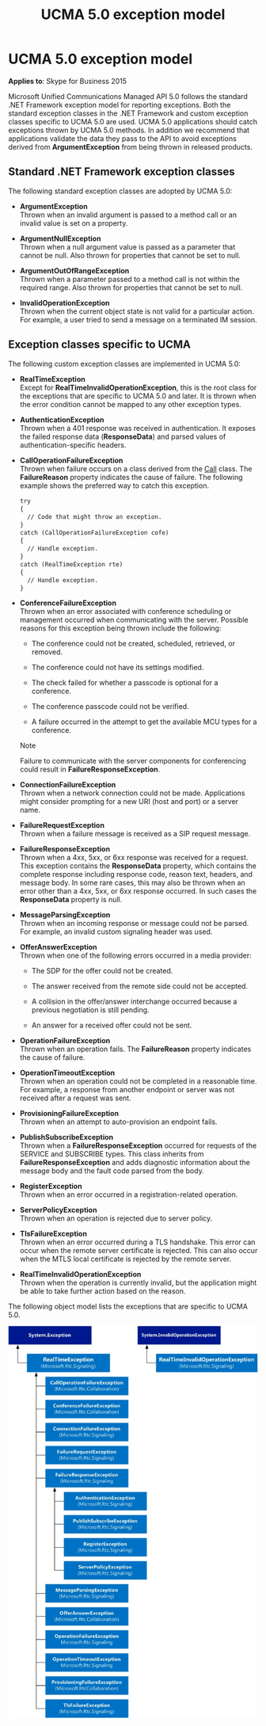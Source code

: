 ﻿---
title: UCMA 5.0 exception model
TOCTitle: UCMA 5.0 exception model
ms:assetid: 4978a9ab-3ef3-456c-b3ac-d12ad06c03d9
ms:mtpsurl: https://msdn.microsoft.com/en-us/library/Dn466072(v=office.16)
ms:contentKeyID: 65239999
ms.date: 07/27/2015
mtps_version: v=office.16
---

# UCMA 5.0 exception model


**Applies to**: Skype for Business 2015

Microsoft Unified Communications Managed API 5.0 follows the standard .NET Framework exception model for reporting exceptions. Both the standard exception classes in the .NET Framework and custom exception classes specific to UCMA 5.0 are used. UCMA 5.0 applications should catch exceptions thrown by UCMA 5.0 methods. In addition we recommend that applications validate the data they pass to the API to avoid exceptions derived from **ArgumentException** from being thrown in released products.

## Standard .NET Framework exception classes

The following standard exception classes are adopted by UCMA 5.0:

  - **ArgumentException**  
    Thrown when an invalid argument is passed to a method call or an invalid value is set on a property.

  - **ArgumentNullException**  
    Thrown when a null argument value is passed as a parameter that cannot be null. Also thrown for properties that cannot be set to null.

  - **ArgumentOutOfRangeException**  
    Thrown when a parameter passed to a method call is not within the required range. Also thrown for properties that cannot be set to null.

  - **InvalidOperationException**  
    Thrown when the current object state is not valid for a particular action. For example, a user tried to send a message on a terminated IM session.

## Exception classes specific to UCMA

The following custom exception classes are implemented in UCMA 5.0:

  - **RealTimeException**  
    Except for **RealTimeInvalidOperationException**, this is the root class for the exceptions that are specific to UCMA 5.0 and later. It is thrown when the error condition cannot be mapped to any other exception types.

  - **AuthenticationException**  
    Thrown when a 401 response was received in authentication. It exposes the failed response data (**ResponseData**) and parsed values of authentication-specific headers.

  - **CallOperationFailureException**  
    Thrown when failure occurs on a class derived from the [Call](https://msdn.microsoft.com/en-us/library/hh384235\(v=office.16\)) class. The **FailureReason** property indicates the cause of failure. The following example shows the preferred way to catch this exception.
    
        try
        {
          // Code that might throw an exception.
        }
        catch (CallOperationFailureException cofe)
        {
          // Handle exception.
        }
        catch (RealTimeException rte)
        {
          // Handle exception.
        }

  - **ConferenceFailureException**  
    Thrown when an error associated with conference scheduling or management occurred when communicating with the server. Possible reasons for this exception being thrown include the following:
    
      - The conference could not be created, scheduled, retrieved, or removed.
    
      - The conference could not have its settings modified.
    
      - The check failed for whether a passcode is optional for a conference.
    
      - The conference passcode could not be verified.
    
      - A failure occurred in the attempt to get the available MCU types for a conference.
    

    > [!NOTE]
    > <P>Failure to communicate with the server components for conferencing could result in <STRONG>FailureResponseException</STRONG>.</P>



  - **ConnectionFailureException**  
    Thrown when a network connection could not be made. Applications might consider prompting for a new URI (host and port) or a server name.

  - **FailureRequestException**  
    Thrown when a failure message is received as a SIP request message.

  - **FailureResponseException**  
    Thrown when a 4xx, 5xx, or 6xx response was received for a request. This exception contains the **ResponseData** property, which contains the complete response including response code, reason text, headers, and message body. In some rare cases, this may also be thrown when an error other than a 4xx, 5xx, or 6xx response occurred. In such cases the **ResponseData** property is null.

  - **MessageParsingException**  
    Thrown when an incoming response or message could not be parsed. For example, an invalid custom signaling header was used.

  - **OfferAnswerException**  
    Thrown when one of the following errors occurred in a media provider:
    
      - The SDP for the offer could not be created.
    
      - The answer received from the remote side could not be accepted.
    
      - A collision in the offer/answer interchange occurred because a previous negotiation is still pending.
    
      - An answer for a received offer could not be sent.

  - **OperationFailureException**  
    Thrown when an operation fails. The **FailureReason** property indicates the cause of failure.

  - **OperationTimeoutException**  
    Thrown when an operation could not be completed in a reasonable time. For example, a response from another endpoint or server was not received after a request was sent.

  - **ProvisioningFailureException**  
    Thrown when an attempt to auto-provision an endpoint fails.

  - **PublishSubscribeException**  
    Thrown when a **FailureResponseException** occurred for requests of the SERVICE and SUBSCRIBE types. This class inherits from **FailureResponseException** and adds diagnostic information about the message body and the fault code parsed from the body.

  - **RegisterException**  
    Thrown when an error occurred in a registration-related operation.

  - **ServerPolicyException**  
    Thrown when an operation is rejected due to server policy.

  - **TlsFailureException**  
    Thrown when an error occurred during a TLS handshake. This error can occur when the remote server certificate is rejected. This can also occur when the MTLS local certificate is rejected by the remote server.

  - **RealTimeInvalidOperationException**  
    Thrown when the operation is currently invalid, but the application might be able to take further action based on the reason.

The following object model lists the exceptions that are specific to UCMA 5.0.

![UCMA exceptions](images/Dn466072.UCMA2Exceptions(Office.16).jpg "UCMA exceptions")

